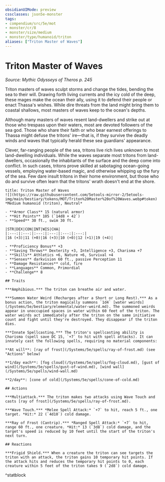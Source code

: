 ```yaml
---
obsidianUIMode: preview
cssclasses: json5e-monster
tags:
- compendium/src/5e/mot
- monster/cr/8
- monster/size/medium
- monster/type/humanoid/triton
aliases: ["Triton Master of Waves"]
---
```

# Triton Master of Waves
*Source: Mythic Odysseys of Theros p. 245*  

Triton masters of waves sculpt storms and change the tides, bending the sea to their will. Drawing forth living currents and the icy cold of the deep, these mages make the ocean their ally, using it to defend their people or enact Thassa's wishes. While dire threats from the land might bring them to coastal shallows, most masters of waves keep to the ocean's depths.

Although many masters of waves resent land-dwellers and strike out at those who trespass upon their waters, most are devoted followers of the sea god. Those who share their faith or who bear earnest offerings to Thassa might defuse the tritons' ire—that is, if they survive the deadly winds and waves that typically herald these sea guardians' appearance.

Clever, far-ranging people of the sea, tritons live rich lives unknown to most land-dwelling individuals. While the waves separate most tritons from land-dwellers, occasionally the inhabitants of the surface and the deep come into conflict. In such cases, tritons prove skilled at sabotaging ocean-going vessels, employing water-based magic, and otherwise whipping up the fury of the sea. Few dare insult tritons in their home environment, but those who do and survive often learn that the tritons' wrath doesn't end at the shore.

```ad-statblock
title: Triton Master of Waves
![](https://raw.githubusercontent.com/5etools-mirror-2/5etools-img/main/bestiary/tokens/MOT/Triton%20Master%20of%20Waves.webp#token)
*Medium humanoid (triton), Neutral*

- **Armor Class** 15 (natural armor)
- **Hit Points** 105 (`14d8 + 42`)
- **Speed** 30 ft., swim 30 ft.

|STR|DEX|CON|INT|WIS|CHA|
|:---:|:---:|:---:|:---:|:---:|:---:|
|16 (+3)|11 (+0)|16 (+3)|10 (+0)|12 (+1)|19 (+4)|

- **Proficiency Bonus** +3
- **Saving Throws** Dexterity +3, Intelligence +3, Charisma +7
- **Skills** Athletics +6, Nature +6, Survival +4
- **Senses** darkvision 60 ft., passive Perception 11
- **Damage Resistances** cold, fire
- **Languages** Common, Primordial
- **Challenge** 8

## Traits

***Amphibious.*** The triton can breathe air and water.

***Summon Water Weird (Recharges after a Short or Long Rest).*** As a bonus action, the triton magically summons `1d4` [water weirds](/Systems/5e/bestiary/elemental/water-weird.md). The summoned weirds appear in unoccupied spaces in water within 60 feet of the triton. The water weirds act immediately after the triton on the same initiative count and fight until they're destroyed. They disappear if the triton dies.

***Innate Spellcasting.*** The triton's spellcasting ability is Charisma (spell save DC 15, `+7` to hit with spell attacks). It can innately cast the following spells, requiring no material components:

**At will**: [ray of frost](/Systems/5e/spells/ray-of-frost.md) (see "Actions" below)

**1/day each**: [fog cloud](/Systems/5e/spells/fog-cloud.md), [gust of wind](/Systems/5e/spells/gust-of-wind.md), [wind wall](/Systems/5e/spells/wind-wall.md)

**2/day**: [cone of cold](/Systems/5e/spells/cone-of-cold.md)

## Actions

***Multiattack.*** The triton makes two attacks using Wave Touch and casts [ray of frost](/Systems/5e/spells/ray-of-frost.md).

***Wave Touch.*** *Melee Spell Attack:* `+7` to hit, reach 5 ft., one target. *Hit:* 22 (`4d10`) cold damage.

***Ray of Frost (Cantrip).*** *Ranged Spell Attack:* `+7` to hit, range 60 ft., one creature. *Hit:* 13 (`3d8`) cold damage, and the target's speed is reduced by 10 feet until the start of the triton's next turn.

## Reactions

***Frigid Shield.*** When a creature the triton can see targets the triton with an attack, the triton gains 10 temporary hit points. If the attack hits and reduces the temporary hit points to 0, each creature within 5 feet of the triton takes 9 (`2d8`) cold damage.
```
^statblock